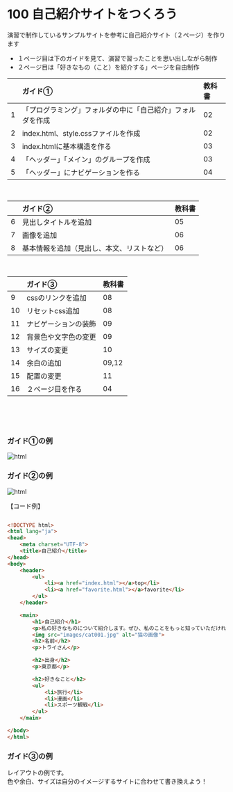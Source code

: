 
# **100 自己紹介サイトをつくろう**

演習で制作しているサンプルサイトを参考に自己紹介サイト（２ページ）を作ります  
- １ページ目は下のガイドを見て、演習で習ったことを思い出しながら制作
- ２ページ目は「好きなもの（こと）を紹介する」ページを自由制作


|    |  ガイド①  |  教科書  |
| :---- | :---- | :---- |
| 1 | 「プログラミング」フォルダの中に「自己紹介」フォルダを作成 | 02 |
| 2 | index.html、style.cssファイルを作成 | 02 |
| 3 | index.htmlに基本構造を作る | 03 |
| 4 | 「ヘッダー」「メイン」のグループを作成 | 03 |
| 5 | 「ヘッダー」にナビゲーションを作る | 04 |

<br>


|    |  ガイド②  |  教科書  |
| :---- | :---- | :---- |
| 6 | 見出しタイトルを追加 | 05 |
| 7 | 画像を追加 | 06 |
| 8 | 基本情報を追加（見出し、本文、リストなど） | 06 |

<br>



|    |  ガイド③  |  教科書  |
| :---- | :---- | :---- |
| 9 | cssのリンクを追加 | 08 |
| 10 | リセットcss追加 | 08 |
| 11 | ナビゲーションの装飾 | 09 |
| 12 | 背景色や文字色の変更 | 09 |
| 13 | サイズの変更 | 10 |
| 14 | 余白の追加 | 09,12 |
| 15 | 配置の変更 | 11 |
| 16 | ２ページ目を作る | 04 |

<br><br><br>

### **ガイド①の例**
![html](img/100_img01.png)

### **ガイド②の例**
![html](img/100_img02.png)  

【コード例】

```html

<!DOCTYPE html>
<html lang="ja">
<head>
    <meta charset="UTF-8">
    <title>自己紹介</title>
</head>
<body>
    <header>
        <ul>
            <li><a href="index.html"></a>top</li>
            <li><a href="favorite.html"></a>favorite</li>
        </ul>
    </header>

    <main>
        <h1>自己紹介</h1>
        <p>私の好きなものについて紹介します。ぜひ、私のことをもっと知っていただければ嬉しいです。</p>
        <img src="images/cat001.jpg" alt="猫の画像">
        <h2>名前</h2>
        <p>トライさん</p>

        <h2>出身</h2>
        <p>東京都</p>

        <h2>好きなこと</h2>
        <ul>
            <li>旅行</li>
            <li>漫画</li>
            <li>スポーツ観戦</li>
        </ul>
    </main>

</body>
</html>

```

### **ガイド③の例**

レイアウトの例です。  
色や余白、サイズは自分のイメージするサイトに合わせて書き換えよう！